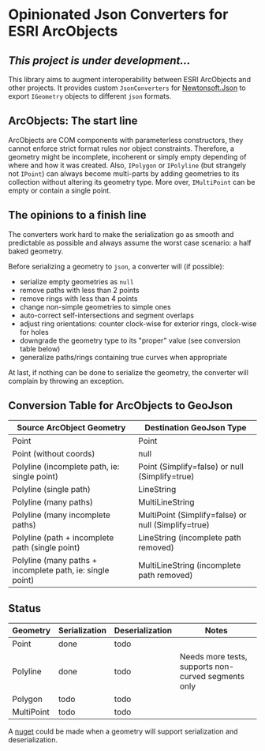 # Opinionated Json Converters for ESRI ArcObjects

## *This project is under development...*

This library aims to augment interoperability between ESRI
ArcObjects and other projects. It provides custom `JsonConverters`
for [Newtonsoft.Json](https://www.nuget.org/packages/Newtonsoft.Json/)
to export `IGeometry` objects to different `json` formats.

## ArcObjects: The start line

ArcObjects are COM components with parameterless constructors, they cannot
enforce strict format rules nor object constraints. Therefore, a geometry might be
incomplete, incoherent or simply empty depending of where and how it was created.
Also, `IPolygon` or `IPolyline` (but strangely not `IPoint`) can always
become multi-parts by adding geometries to its collection without altering
its geometry type. More over, `IMultiPoint` can be empty or contain a single point.

## The opinions to a finish line

The converters work hard to make the serialization go as smooth and predictable
as possible and always assume the worst case scenario: a half baked geometry.

Before serializing a geometry to `json`, a converter will (if possible):
- serialize empty geometries as `null`
- remove paths with less than 2 points
- remove rings with less than 4 points
- change non-simple geometries to simple ones
- auto-correct self-intersections and segment overlaps
- adjust ring orientations: counter clock-wise for exterior rings,
  clock-wise for holes
- downgrade the geometry type to its "proper" value (see conversion table below)
- generalize paths/rings containing true curves when appropriate

At last, if nothing can be done to serialize the geometry, the converter will
complain by throwing an exception.

## Conversion Table for ArcObjects to GeoJson

| Source ArcObject Geometry | Destination GeoJson Type
----------------------------|-------------------------
Point                       | Point
Point (without coords) | null
Polyline (incomplete path, ie: single point) | Point (Simplify=false) or null (Simplify=true)
Polyline (single path) | LineString
Polyline (many paths) | MultiLineString
Polyline (many incomplete paths) | MultiPoint (Simplify=false) or null (Simplify=true)
Polyline (path + incomplete path (single point) | LineString (incomplete path removed)
Polyline (many paths + incomplete path, ie: single point) | MultiLineString (incomplete path removed)

## Status

|Geometry  |Serialization|Deserialization|Notes|
-----------|------|------|---
Point      | done | todo |
Polyline   | done | todo | Needs more tests, supports non-curved segments only
Polygon    | todo | todo |
MultiPoint | todo | todo |

A [nuget](https://nuget.org/) could be made when a geometry will support
serialization and deserialization.